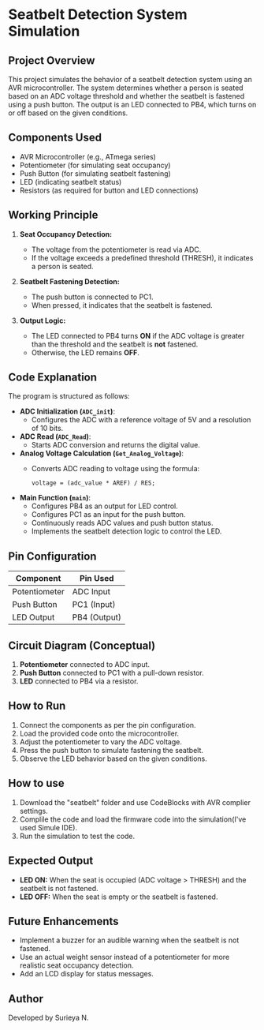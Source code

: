 # Seatbelt Detection System Simulation

## Project Overview
This project simulates the behavior of a seatbelt detection system using an AVR microcontroller. The system determines whether a person is seated based on an ADC voltage threshold and whether the seatbelt is fastened using a push button. The output is an LED connected to PB4, which turns on or off based on the given conditions.

## Components Used
- AVR Microcontroller (e.g., ATmega series)
- Potentiometer (for simulating seat occupancy)
- Push Button (for simulating seatbelt fastening)
- LED (indicating seatbelt status)
- Resistors (as required for button and LED connections)

## Working Principle
1. **Seat Occupancy Detection:**
   - The voltage from the potentiometer is read via ADC.
   - If the voltage exceeds a predefined threshold (THRESH), it indicates a person is seated.
   
2. **Seatbelt Fastening Detection:**
   - The push button is connected to PC1.
   - When pressed, it indicates that the seatbelt is fastened.

3. **Output Logic:**
   - The LED connected to PB4 turns **ON** if the ADC voltage is greater than the threshold and the seatbelt is **not** fastened.
   - Otherwise, the LED remains **OFF**.

## Code Explanation
The program is structured as follows:
- **ADC Initialization (`ADC_init`)**:
  - Configures the ADC with a reference voltage of 5V and a resolution of 10 bits.
- **ADC Read (`ADC_Read`)**:
  - Starts ADC conversion and returns the digital value.
- **Analog Voltage Calculation (`Get_Analog_Voltage`)**:
  - Converts ADC reading to voltage using the formula:
    
    ```
    voltage = (adc_value * AREF) / RES;
    ```
- **Main Function (`main`)**:
  - Configures PB4 as an output for LED control.
  - Configures PC1 as an input for the push button.
  - Continuously reads ADC values and push button status.
  - Implements the seatbelt detection logic to control the LED.

## Pin Configuration
| Component        | Pin Used  |
|-----------------|-----------|
| Potentiometer   | ADC Input |
| Push Button     | PC1 (Input) |
| LED Output      | PB4 (Output) |

## Circuit Diagram (Conceptual)
1. **Potentiometer** connected to ADC input.
2. **Push Button** connected to PC1 with a pull-down resistor.
3. **LED** connected to PB4 via a resistor.

## How to Run
1. Connect the components as per the pin configuration.
2. Load the provided code onto the microcontroller.
3. Adjust the potentiometer to vary the ADC voltage.
4. Press the push button to simulate fastening the seatbelt.
5. Observe the LED behavior based on the given conditions.

## How to use 
1. Download the "seatbelt" folder and use CodeBlocks with AVR complier settings.
2. Complile the code and load the firmware code into the simulation(I've used Simule IDE).
3. Run the simulation to test the code. 

## Expected Output
- **LED ON:** When the seat is occupied (ADC voltage > THRESH) and the seatbelt is not fastened.
- **LED OFF:** When the seat is empty or the seatbelt is fastened.

## Future Enhancements
- Implement a buzzer for an audible warning when the seatbelt is not fastened.
- Use an actual weight sensor instead of a potentiometer for more realistic seat occupancy detection.
- Add an LCD display for status messages.

## Author
Developed by Surieya N.

